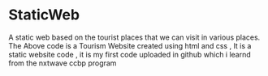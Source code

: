 # StaticWeb
A static web based on the tourist places that we can visit in various places.
The Above code is a Tourism Website created using html and css , It is a static website code , it is my first code uploaded in github which i learnd from the nxtwave ccbp  program
